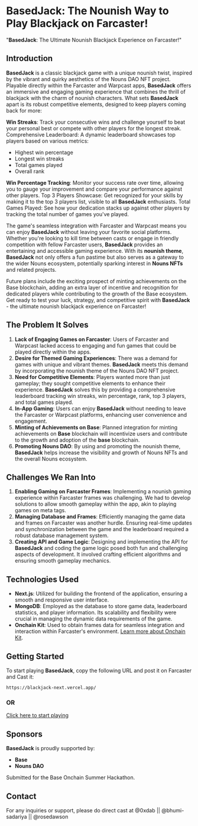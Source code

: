# **BasedJack**: The Nounish Way to Play Blackjack on Farcaster!

"**BasedJack**: The Ultimate Nounish Blackjack Experience on Farcaster!"

## Introduction

**BasedJack** is a classic blackjack game with a unique nounish twist, inspired by the vibrant and quirky aesthetics of the Nouns DAO NFT project. Playable directly within the Farcaster and Warpcast apps, **BasedJack** offers an immersive and engaging gaming experience that combines the thrill of blackjack with the charm of nounish characters.
What sets **BasedJack** apart is its robust competitive elements, designed to keep players coming back for more:

**Win Streaks**: Track your consecutive wins and challenge yourself to beat your personal best or compete with other players for the longest streak.
Comprehensive Leaderboard: A dynamic leaderboard showcases top players based on various metrics:

- Highest win percentage
- Longest win streaks
- Total games played
- Overall rank

**Win Percentage Tracking**: Monitor your success rate over time, allowing you to gauge your improvement and compare your performance against other players.
Top 3 Players Showcase: Get recognized for your skills by making it to the top 3 players list, visible to all **BasedJack** enthusiasts.
Total Games Played: See how your dedication stacks up against other players by tracking the total number of games you've played.

The game's seamless integration with Farcaster and Warpcast means you can enjoy **BasedJack** without leaving your favorite social platforms. Whether you're looking to kill time between casts or engage in friendly competition with fellow Farcaster users, **BasedJack** provides an entertaining and accessible gaming experience.
With its **nounish theme**, **BasedJack** not only offers a fun pastime but also serves as a gateway to the wider Nouns ecosystem, potentially sparking interest in **Nouns NFTs** and related projects.

Future plans include the exciting prospect of minting achievements on the Base blockchain, adding an extra layer of incentive and recognition for dedicated players while contributing to the growth of the Base ecosystem.
Get ready to test your luck, strategy, and competitive spirit with **BasedJack** - the ultimate nounish blackjack experience on Farcaster!

## The Problem It Solves

1. **Lack of Engaging Games on Farcaster**: Users of Farcaster and Warpcast lacked access to engaging and fun games that could be played directly within the apps.
2. **Desire for Themed Gaming Experiences**: There was a demand for games with unique and vibrant themes. **BasedJack** meets this demand by incorporating the nounish theme of the Nouns DAO NFT project.
3. **Need for Competitive Elements**: Players wanted more than just gameplay; they sought competitive elements to enhance their experience. **BasedJack** solves this by providing a comprehensive leaderboard tracking win streaks, win percentage, rank, top 3 players, and total games played.
4. **In-App Gaming**: Users can enjoy **BasedJack** without needing to leave the Farcaster or Warpcast platforms, enhancing user convenience and engagement.
5. **Minting of Achievements on Base**: Planned integration for minting achievements on **Base** blockchain will incentivize users and contribute to the growth and adoption of the **base** blockchain.
6. **Promoting Nouns DAO**: By using and promoting the nounish theme, **BasedJack** helps increase the visibility and growth of Nouns NFTs and the overall Nouns ecosystem.

## Challenges We Ran Into

1. **Enabling Gaming on Farcaster Frames**: Implementing a nounish gaming experience within Farcaster frames was challenging. We had to develop solutions to allow smooth gameplay within the app, akin to playing games on meta tags.
2. **Managing Database and Frames**: Efficiently managing the game data and frames on Farcaster was another hurdle. Ensuring real-time updates and synchronization between the game and the leaderboard required a robust database management system.
3. **Creating API and Game Logic**: Designing and implementing the API for **BasedJack** and coding the game logic posed both fun and challenging aspects of development. It involved crafting efficient algorithms and ensuring smooth gameplay mechanics.

## Technologies Used

- **Next.js**: Utilized for building the frontend of the application, ensuring a smooth and responsive user interface.
- **MongoDB**: Employed as the database to store game data, leaderboard statistics, and player information. Its scalability and flexibility were crucial in managing the dynamic data requirements of the game.
- **Onchain Kit**: Used to obtain frames data for seamless integration and interaction within Farcaster's environment. [Learn more about Onchain Kit](https://onchainkit.xyz/).

## Getting Started

To start playing **BasedJack**, copy the following URL and post it on Farcaster and Cast it:

```
https://blackjack-next.vercel.app/
```

### OR

[Click here to start playing](https://blackjack-next.vercel.app/)

## Sponsors

**BasedJack** is proudly supported by:

- **Base**
- **Nouns DAO**

Submitted for the Base Onchain Summer Hackathon.

## Contact

For any inquiries or support, please do direct cast at @0xdab || @bhumi-sadariya || @rosedawson

